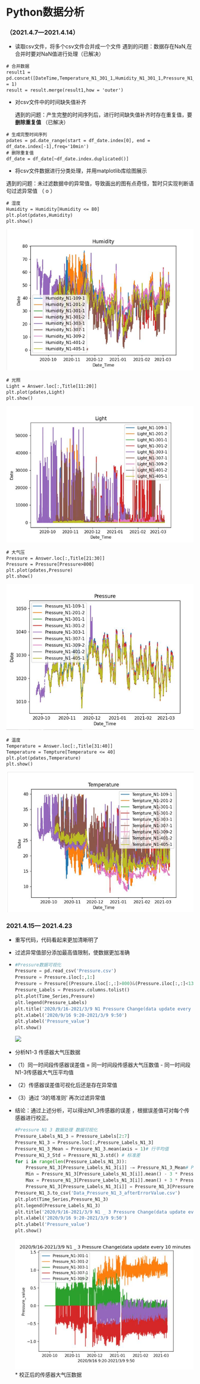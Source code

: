 # Python数据分析

### （2021.4.7—2021.4.14）

* 读取csv文件，将多个csv文件合并成一个文件
  遇到的问题：数据存在NaN,在合并时要对NaN值进行处理（已解决）

```
# 合并数据
result1 =               pd.concat([DateTime,Temperature_N1_301_1,Humidity_N1_301_1,Pressure_N1_301_1,Light_N1_301_1],axis = 1)
result = result.merge(result1,how = 'outer')
```

  * 对csv文件中的时间缺失值补齐

    遇到的问题：产生完整的时间序列后，进行时间缺失值补齐时存在重复值，要**删除重复值**  （已解决）

```
# 生成完整时间序列
pdates = pd.date_range(start = df_date.index[0], end = df_date.index[-1],freq='10min')
# 删除重复值
df_date = df_date[~df_date.index.duplicated()]

```

  * 将csv文件数据进行分类处理，并用matplotlib库绘图展示

​       遇到的问题：未过滤数据中的异常值，导致画出的图有点奇怪，暂时只实现判断语句过滤异常值 （ o ）

```
# 湿度
Humidity = Humidity[Humidity <= 80]
plt.plot(pdates,Humidity)
plt.show()
```

<img src = 'img/Humidity.jpg'  >

```
# 光照
Light = Answer.loc[:,Title[11:20]]
plt.plot(pdates,Light)
plt.show()
```

<img src = 'img/Light.jpg'  >

```
# 大气压
Pressure = Answer.loc[:,Title[21:30]]
Pressure = Pressure[Pressure>800]
plt.plot(pdates,Pressure)
plt.show()

```

<img src = 'img/Pressure.jpg'  >

```
# 温度
Temperature = Answer.loc[:,Title[31:40]]
Temperature = Tempture[Temperature <= 40]
plt.plot(pdates,Temperature)
plt.show()
```

<img src = 'img/Temperature.jpg'  >

### 2021.4.15— 2021.4.23

* 重写代码，代码看起来更加清晰明了

* 过滤异常值部分添加最高值限制，使数据更加准确

* ```python
  #Pressure数据可视化
  Pressure = pd.read_csv('Pressure.csv')
  Pressure = Pressure.iloc[:,1:]
  Pressure = Pressure[(Pressure.iloc[:,:]>800)&(Pressure.iloc[:,:]<1300)]# 过滤异常值
  Pressure_Labels = Pressure.columns.tolist()
  plt.plot(Time_Series,Pressure)
  plt.legend(Pressure_Labels)
  plt.title('2020/9/16-2021/3/9 N1 Pressure Change(data update every 10 minutes)')
  plt.xlabel('2020/9/16 9:20-2021/3/9 9:50')
  plt.ylabel('Pressure_value')
  plt.show()
  ```

  <img src = 'img/Pressure_all.jpg'>

* 分析N1-3 传感器大气压数据

* （1）同一时间段传感器误差值 = 同一时间段传感器大气压数值 - 同一时间段N1-3传感器大气压平均值 

* （2）传感器误差值可视化后还是存在异常值

* （3）通过  ‘3的塔准则’    再次过滤异常值

* 结论：通过上述分析，可以得出N1_3传感器的误差 ，根据误差值可对每个传感器进行校正。

  ```python
  #Pressure N1 3 数据处理 数据可视化
  Pressure_Labels_N1_3 = Pressure_Labels[2:7]
  Pressure_N1_3 = Pressure.loc[:,Pressure_Labels_N1_3]
  Pressure_N1_3_Mean = Pressure_N1_3.mean(axis = 1)# 行平均值
  Pressure_N1_3_Std = Pressure_N1_3.std() # 标准差
  for i in range(len(Pressure_Labels_N1_3)):
      Pressure_N1_3[Pressure_Labels_N1_3[i]] -= Pressure_N1_3_Mean# Pressure_N1_3-平均值
      Min = Pressure_N1_3[Pressure_Labels_N1_3[i]].mean() - 3 * Pressure_N1_3[Pressure_Labels_N1_3[i]].std()
      Max = Pressure_N1_3[Pressure_Labels_N1_3[i]].mean() + 3 * Pressure_N1_3[Pressure_Labels_N1_3[i]].std()
      Pressure_N1_3[Pressure_Labels_N1_3[i]] = Pressure_N1_3[Pressure_Labels_N1_3[i]][(Min < Pressure_N1_3[Pressure_Labels_N1_3[i]]) & (Pressure_N1_3[Pressure_Labels_N1_3[i]] < Max)]
  Pressure_N1_3.to_csv('Data_Pressure_N1_3_afterErrorValue.csv')
  plt.plot(Time_Series,Pressure_N1_3)
  plt.legend(Pressure_Labels_N1_3)
  plt.title('2020/9/16-2021/3/9 N1 _ 3 Pressure Change(data update every 10 minutes)')
  plt.xlabel('2020/9/16 9:20-2021/3/9 9:50')
  plt.ylabel('Pressure_value')
  plt.show()
  ```

  <img src = 'img/Pressure_N1_3.jpg'>
  * 校正后的传感器大气压数据
  <img src = 'img/Correcting_Pressure_N1_3.jpg>

